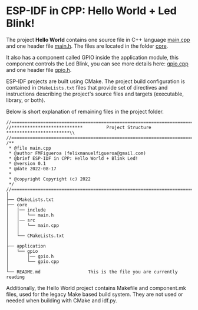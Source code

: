 # ESP-IDF in CPP: Hello World + Led Blink!

The project **Hello World** contains one source file in C++ language [main.cpp](./core/src/main.cpp) and one header file [main.h](./core/include/main.h). The files are located in the folder [core](./core).

It also has a component called GPIO inside the application module, this component controls the Led Blink, you can see more details here: [gpio.cpp](./application/gpio/gpio.cpp) and one header file [gpio.h](./application/gpio/gpio.h).


ESP-IDF projects are built using CMake. The project build configuration is contained in `CMakeLists.txt`
files that provide set of directives and instructions describing the project's source files and targets
(executable, library, or both).

Below is short explanation of remaining files in the project folder.

```
//=====================================================================================\\
//***************************         Project Structure        ************************\\
//=====================================================================================\\
/**
 * @file main.cpp
 * @author FMFigueroa (felixmanuelfigueroa@gmail.com)
 * @brief ESP-IDF in CPP: Hello World + Blink Led!
 * @version 0.1
 * @date 2022-08-17
 *
 * @copyright Copyright (c) 2022
 */
//=====================================================================================\\
│
├── CMakeLists.txt
├── core
│   │── include
│   │   └── main.h
│   │── src
│   │   └── main.cpp
│   │
│   └── CMakeLists.txt
│
├── application
│   └── gpio
│       │── gpio.h
│       └── gpio.cpp  
│
└── README.md                  This is the file you are currently reading
```

Additionally, the Hello World project contains Makefile and component.mk files, used for the legacy Make based build system.
They are not used or needed when building with CMake and idf.py.
